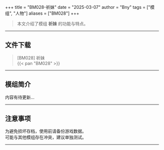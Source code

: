 +++
title = "BM028-祈妹"
date = "2025-03-07"
author = "Bny"
tags = ["模组", "人物"]
aliases = ["BM028"]
+++

> 本文介绍了模组 **祈妹** 的功能与特点。

---

## 文件下载

> [BM028] 祈妹  
{{< pan "BM028" >}}  

---

## 模组简介

>  
内容有待更新...  

---

## 注意事项

>  
为避免损坏存档，使用前请备份游戏数据。  
可能与其他模组存在冲突，建议单独测试。  

---


